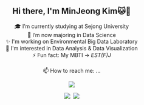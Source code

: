 <div align="center">

  ## Hi there, I'm MinJeong Kim🐱🐾

🎓 I’m currently studying at Sejong University<br>
🌱 I’m now majoring in Data Science<br>
✨ I'm working on Environmental Big Data Laboratory<br>
🌊 I'm interested in Data Analysis & Data Visualization<br>
⚡ Fun fact: My MBTI -> *EST(F)J*<br><br>
📫 How to reach me: ...

 <a href="https://hits.seeyoufarm.com"><img src="https://hits.seeyoufarm.com/api/count/incr/badge.svg?url=https%3A%2F%2Fgithub.com%2Fisakacindy&count_bg=%23C6EBC5&title_bg=%23838383&icon=git.svg&icon_color=%23E7E7E7&title=hits&edge_flat=false"/></a>
 
  <a href="https://www.instagram.com/isakacindy/" target="_blank"><img src="https://img.shields.io/badge/isakacindy-FFFDDE?style=flat-square&logo=Instagram&logoColor=Black"/></a>&nbsp;
  <a href="https://isakacindy.github.io/" target="_blank"><img src="https://img.shields.io/badge/isakacindy-D6E5FA?style=flat-square&logo=Github&logoColor=Black"/></a>

<!--
---
### 🔥 My Tech Stack 🔥
Techs that I've used at least once

<img src="https://img.shields.io/badge/-C-A8B9CC?style=flat-square&logo=c&logoColor=white"/></a>
<img src="https://img.shields.io/badge/-Pyton-3776AB?style=flat-square&logo=Python&logoColor=white"/></a>
<img src="https://img.shields.io/badge/-Android-success?style=flat-square&logo=Android&logoColor=white"/></a>
<img src="https://img.shields.io/badge/-Java-007396?style=flat-square&logo=Java&logoColor=white"/></a>
<img src="https://img.shields.io/badge/-Kotlin-0095D5?style=flat-square&logo=Kotlin&logoColor=white"/></a>
<img src="https://img.shields.io/badge/-JavaScript-F7DF1E?style=flat-square&logo=JavaScript&logoColor=white"/></a>
<img src="https://img.shields.io/badge/-HTML5-E34F26?style=flat-square&logo=CSS3&logoColor=white"/></a>
<img src="https://img.shields.io/badge/-CSS3-1572B6?style=flat-square&logo=HTML5&logoColor=white"/></a>


<img src="https://img.shields.io/badge/-SQLite-003B57?style=flat-square&logo=SQLite&logoColor=white"/></a>
<img src="https://img.shields.io/badge/-Firebase-yellow?style=flat-square&logo=Firebase&logoColor=white"/></a>
<img src="https://img.shields.io/badge/-Git-F05032?style=flat-square&logo=Git&logoColor=white"/></a>
<img src="https://img.shields.io/badge/-Notion-000000?style=flat-square&logo=Notion&logoColor=white"/></a>
-->

</div>
